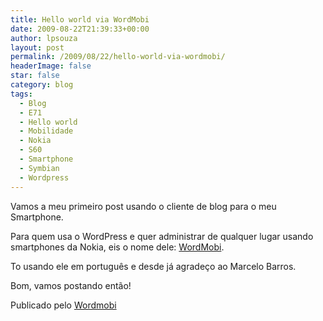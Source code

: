 ```yaml
---
title: Hello world via WordMobi
date: 2009-08-22T21:39:33+00:00
author: lpsouza
layout: post
permalink: /2009/08/22/hello-world-via-wordmobi/
headerImage: false
star: false
category: blog
tags:
  - Blog
  - E71
  - Hello world
  - Mobilidade
  - Nokia
  - S60
  - Smartphone
  - Symbian
  - Wordpress
---
```

Vamos a meu primeiro post usando o cliente de blog para o meu Smartphone.

Para quem usa o WordPress e quer administrar de qualquer lugar usando smartphones da Nokia, eis o nome dele: [WordMobi](http://code.google.com/p/wordmobi/).

To usando ele em português e desde já agradeço ao Marcelo Barros.

Bom, vamos postando então!

Publicado pelo [Wordmobi](http://wordmobi.googlecode.com)
